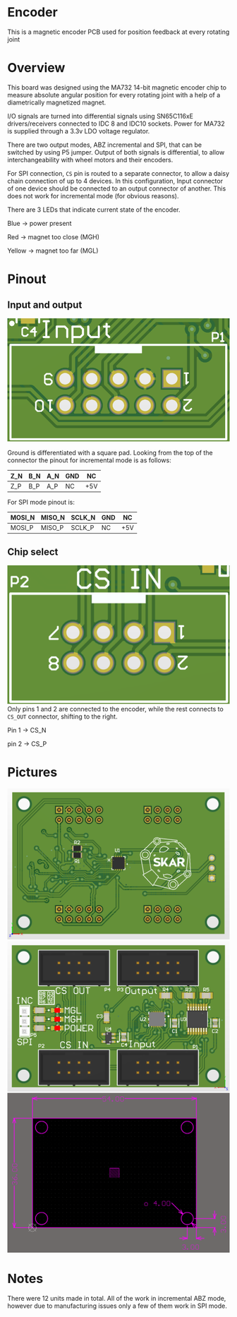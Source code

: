# Encoder
This is a magnetic encoder PCB used for position feedback at every rotating joint

# Overview
This board was designed using the MA732 14-bit magnetic encoder chip to measure absolute angular position for every rotating joint with a help of a diametrically magnetized magnet.

I/O signals are turned into differential signals using SN65C116xE drivers/receivers connected to IDC 8 and IDC10 sockets. Power for MA732 is supplied through a 3.3v LDO voltage regulator.

There are two output modes, ABZ incremental and SPI, that can be switched by using P5 jumper.
Output of both signals is differential, to allow interchangeability with wheel motors and their encoders.

For SPI connection, `CS` pin is routed to a separate connector, to allow a daisy chain connection of up to 4 devices. In this configuration, Input connector of one device should be connected to an output connector of another. This does not work for incremental mode (for obvious reasons).

There are 3 LEDs that indicate current state of the encoder.

Blue -> power present

Red -> magnet too close (MGH)

Yellow -> magnet too far (MGL)

# Pinout

## Input and output
![Screenshot](https://github.com/SKA-Robotics/electronics/blob/Enkoder/Encoder%20v1/Images/Input.png)

Ground is differentiated with a square pad.
Looking from the top of the connector the pinout for incremental mode is as follows:

|Z_N|B_N|A_N|GND|NC|
|---|---|---|---|--|
|Z_P|B_P|A_P|NC|+5V|

For SPI mode pinout is:

|MOSI_N|MISO_N|SCLK_N|GND|NC|
|------|------|------|---|--|
|MOSI_P|MISO_P|SCLK_P|NC|+5V|

## Chip select 
![Screenshot](https://github.com/SKA-Robotics/electronics/blob/Enkoder/Encoder%20v1/Images/CS.png)
Only pins 1 and 2 are connected to the encoder, while the rest connects to `CS_OUT` connector, shifting to the right.

Pin 1 -> CS_N

pin 2  -> CS_P

# Pictures
![Screenshot](https://github.com/SKA-Robotics/electronics/blob/Enkoder/Encoder%20v1/Images/Top.png)
![Screenshot](https://github.com/SKA-Robotics/electronics/blob/Enkoder/Encoder%20v1/Images/Bottom.png)
![Screenshot](https://github.com/SKA-Robotics/electronics/blob/Enkoder/Encoder%20v1/Images/Dimensions.png)
# Notes
There were 12 units made in total. All of the work in incremental ABZ mode, however due to manufacturing issues only a few of them work in SPI mode. 
